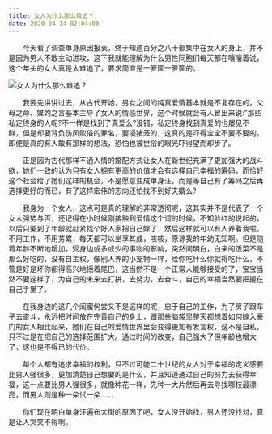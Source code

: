 ```yaml
---
title: 女人为什么那么难追？
date: 2020-04-14 02:04:00
---
```




　　今天看了调查单身原因报表，终于知道百分之八十都集中在女人的身上，并不是因为男人不敢主动进攻，这下我就能理解为什么男性同胞们每天都在嚷嚷着说，这个年头的女人真是太难追了，要求简直是一箩筐一箩筐的。

![女人为什么那么难追？](/img/05a531f5f3a9bf9d09cfa57a9c4e62e3.jpg)

　　我要先讲讲过去，从古代开始，男女之间的纯真爱情基本就是不复存在的，父母之命、媒妁之言基本主导了女人的情感世界，这个时候就会有人冒出来说:”那些私定终身的人呢?不一样是找到了真爱么?没错，私定终身找到真爱的也屡见不鲜，但是却要背负伤风败俗的罪名，要浸猪笼的，这真的是吓得宝宝不要不要的，即便是真的有人敢有那样的想法，恐怕也被世俗的眼光吓得望而却步了。

　　正是因为古代那样不通人情的婚配方式让女人在新世纪充满了更加强大的战斗欲，她们一致的认为只有女人拥有更高的价值才会有选择自己幸福的筹码，而恰好这个社会给了她们这样的机会，不是愿意变成单身汪，而是等自己有了筹码之后再选择更好的而已，有了这样宏伟的志向还怕找不到好夫婿么?

　　我身为一个女人，这点可是真的理解的非常透彻呢，这其实并不是代表了一个女人强势与否，还记得在小时候刚接触到爱情这个词的时候，不知脸红的说起的，以后只要到了年龄就赶紧找个好人家把自己嫁了，然后这样就可以有人养着我啦，不用工作，不用劳累，每天都可以坐享其成，咳咳，原谅我的年幼无知啊。但是随着年龄不断地增加，受身边或多或少的事物的影响，突然间明白，白来的饭菜不是那么好吃的，没有自主权，像别人养的小宠物一样，给你吃什么你就得吃什么，不管是好是坏你都得高兴地摇着尾巴，这当然不是一个正常人能够接受的了，宝宝当然不要这样了，为自己的未来去打拼，去努力，去奋斗，自己的幸福当然要把握在自己手里了。

　　在我身边的这几个闺蜜何尝又不是这样的呢，忠于自己的工作，为了房子跟车子去奋斗，永远把时间放在完善自己的身上，跟那些脑袋里整天都想着如何嫁入豪门的女人相比起来，她们在自己的爱情世界里会变得更加有发言权，这不是自私，只不过是在把自己的选择范围扩大。通过时间的改变，自己强大了但年龄也增大了，这也是不得已的代价。

　　每个人都有追求幸福的权利，只不过可能二十世纪的女人对于幸福的定义感要比男人强很多，更加清楚自己想要的是什么，并且知道通过自己的努力去获得幸福，这一点要比男人强很多，就像种花一样，先种一大片然后再去寻找哪枝最漂亮，而男人则是种一朵试一朵......

　　你们现在明白单身汪遍布大街的原因了吧，女人没开始找，男人还没找对，真是让人哭笑不得啊。